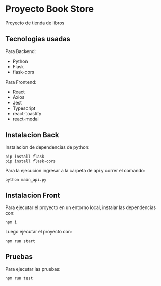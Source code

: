 # Proyecto Book Store

Proyecto de tienda de libros

## Tecnologias usadas

Para Backend:

- Python
- Flask
- flask-cors

Para Frontend:

-   React
-   Axios
-   Jest
-   Typescript
-   react-toastify
-   react-modal

## Instalacion Back

Instalacion de dependencias de python:

```console
pip install flask
pip install flask-cors
```

Para la ejecucion ingresar a la carpeta de api y correr el comando:

```console
python main_api.py
```

## Instalacion Front

Para ejecutar el proyecto en un entorno local, instalar las dependencias con:

```console
npm i
```

Luego ejecutar el proyecto con:

```console
npm run start
```

## Pruebas

Para ejecutar las pruebas:

```console
npm run test
```
